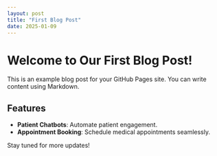 ```yaml
---
layout: post
title: "First Blog Post"
date: 2025-01-09
---
```


# Welcome to Our First Blog Post!

This is an example blog post for your GitHub Pages site. You can write content using Markdown.

## Features

- **Patient Chatbots**: Automate patient engagement.
- **Appointment Booking**: Schedule medical appointments seamlessly.

Stay tuned for more updates!
